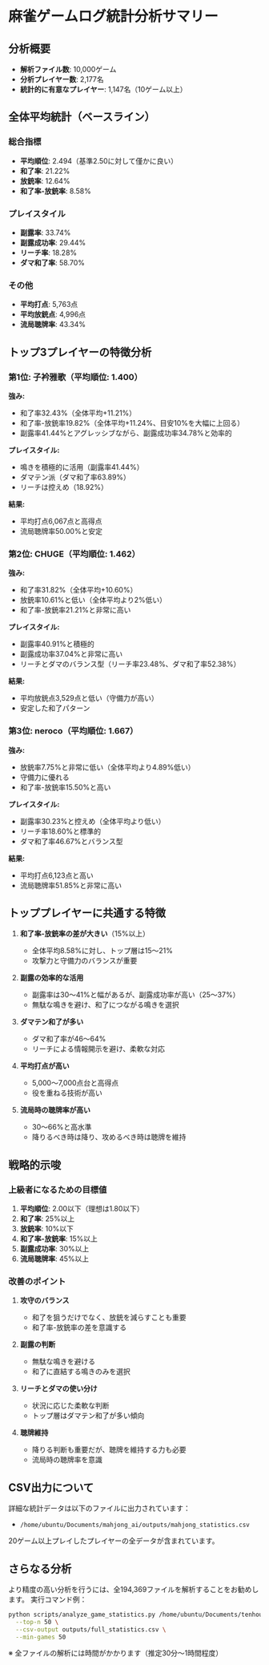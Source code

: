 # 麻雀ゲームログ統計分析サマリー

## 分析概要

- **解析ファイル数**: 10,000ゲーム
- **分析プレイヤー数**: 2,177名
- **統計的に有意なプレイヤー**: 1,147名（10ゲーム以上）

## 全体平均統計（ベースライン）

### 総合指標
- **平均順位**: 2.494（基準2.50に対して僅かに良い）
- **和了率**: 21.22%
- **放銃率**: 12.64%
- **和了率-放銃率**: 8.58%

### プレイスタイル
- **副露率**: 33.74%
- **副露成功率**: 29.44%
- **リーチ率**: 18.28%
- **ダマ和了率**: 58.70%

### その他
- **平均打点**: 5,763点
- **平均放銃点**: 4,996点
- **流局聴牌率**: 43.34%

## トップ3プレイヤーの特徴分析

### 第1位: 子衿雅歌（平均順位: 1.400）

**強み:**
- 和了率32.43%（全体平均+11.21%）
- 和了率-放銃率19.82%（全体平均+11.24%、目安10%を大幅に上回る）
- 副露率41.44%とアグレッシブながら、副露成功率34.78%と効率的

**プレイスタイル:**
- 鳴きを積極的に活用（副露率41.44%）
- ダマテン派（ダマ和了率63.89%）
- リーチは控えめ（18.92%）

**結果:**
- 平均打点6,067点と高得点
- 流局聴牌率50.00%と安定

### 第2位: CHUGE（平均順位: 1.462）

**強み:**
- 和了率31.82%（全体平均+10.60%）
- 放銃率10.61%と低い（全体平均より2%低い）
- 和了率-放銃率21.21%と非常に高い

**プレイスタイル:**
- 副露率40.91%と積極的
- 副露成功率37.04%と非常に高い
- リーチとダマのバランス型（リーチ率23.48%、ダマ和了率52.38%）

**結果:**
- 平均放銃点3,529点と低い（守備力が高い）
- 安定した和了パターン

### 第3位: neroco（平均順位: 1.667）

**強み:**
- 放銃率7.75%と非常に低い（全体平均より4.89%低い）
- 守備力に優れる
- 和了率-放銃率15.50%と高い

**プレイスタイル:**
- 副露率30.23%と控えめ（全体平均より低い）
- リーチ率18.60%と標準的
- ダマ和了率46.67%とバランス型

**結果:**
- 平均打点6,123点と高い
- 流局聴牌率51.85%と非常に高い

## トッププレイヤーに共通する特徴

1. **和了率-放銃率の差が大きい**（15%以上）
   - 全体平均8.58%に対し、トップ層は15～21%
   - 攻撃力と守備力のバランスが重要

2. **副露の効率的な活用**
   - 副露率は30～41%と幅があるが、副露成功率が高い（25～37%）
   - 無駄な鳴きを避け、和了につながる鳴きを選択

3. **ダマテン和了が多い**
   - ダマ和了率が46～64%
   - リーチによる情報開示を避け、柔軟な対応

4. **平均打点が高い**
   - 5,000～7,000点台と高得点
   - 役を重ねる技術が高い

5. **流局時の聴牌率が高い**
   - 30～66%と高水準
   - 降りるべき時は降り、攻めるべき時は聴牌を維持

## 戦略的示唆

### 上級者になるための目標値

1. **平均順位**: 2.00以下（理想は1.80以下）
2. **和了率**: 25%以上
3. **放銃率**: 10%以下
4. **和了率-放銃率**: 15%以上
5. **副露成功率**: 30%以上
6. **流局聴牌率**: 45%以上

### 改善のポイント

1. **攻守のバランス**
   - 和了を狙うだけでなく、放銃を減らすことも重要
   - 和了率-放銃率の差を意識する

2. **副露の判断**
   - 無駄な鳴きを避ける
   - 和了に直結する鳴きのみを選択

3. **リーチとダマの使い分け**
   - 状況に応じた柔軟な判断
   - トップ層はダマテン和了が多い傾向

4. **聴牌維持**
   - 降りる判断も重要だが、聴牌を維持する力も必要
   - 流局時の聴牌率を意識

## CSV出力について

詳細な統計データは以下のファイルに出力されています：
- `/home/ubuntu/Documents/mahjong_ai/outputs/mahjong_statistics.csv`

20ゲーム以上プレイしたプレイヤーの全データが含まれています。

## さらなる分析

より精度の高い分析を行うには、全194,369ファイルを解析することをお勧めします。
実行コマンド例：
```bash
python scripts/analyze_game_statistics.py /home/ubuntu/Documents/tenhou_xml_2023 \
  --top-n 50 \
  --csv-output outputs/full_statistics.csv \
  --min-games 50
```

※ 全ファイルの解析には時間がかかります（推定30分～1時間程度）


